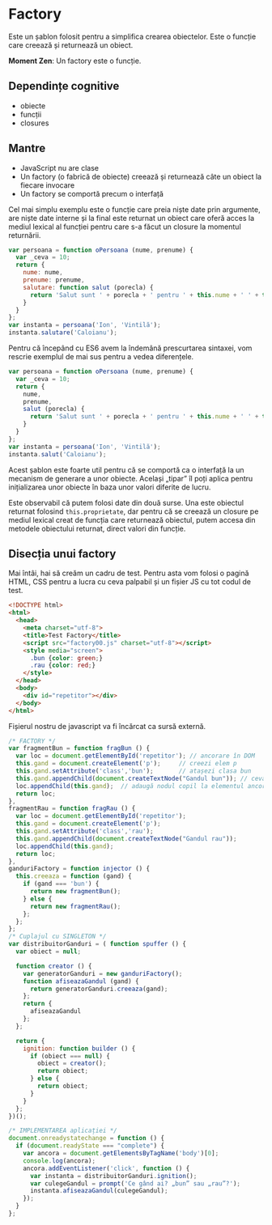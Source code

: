 # Factory

Este un șablon folosit pentru a simplifica crearea obiectelor. Este o funcție care creează și returnează un obiect.

**Moment Zen**: Un factory este o funcție.

## Dependințe cognitive

- obiecte
- funcții
- closures

## Mantre

 - JavaScript nu are clase
 - Un factory (o fabrică de obiecte) creează și returnează câte un obiect la fiecare invocare
 - Un factory se comportă precum o interfață

Cel mai simplu exemplu este o funcție care preia niște date prin argumente, are niște date interne și la final este returnat un obiect care oferă acces la mediul lexical al funcției pentru care s-a făcut un closure la momentul returnării.

```javascript
var persoana = function oPersoana (nume, prenume) {
  var _ceva = 10;
  return {
    nume: nume,
    prenume: prenume,
    salutare: function salut (porecla) {
      return 'Salut sunt ' + porecla + ' pentru ' + this.nume + ' ' + this.prenume + ' și sunt de nota ' + _ceva;
    }
  }
};
var instanta = persoana('Ion', 'Vintilă');
instanta.salutare('Caloianu');
```

Pentru că începând cu ES6 avem la îndemână prescurtarea sintaxei, vom rescrie exemplul de mai sus pentru a vedea diferențele.

```javascript
var persoana = function oPersoana (nume, prenume) {
  var _ceva = 10;
  return {
    nume,
    prenume,
    salut (porecla) {
      return 'Salut sunt ' + porecla + ' pentru ' + this.nume + ' ' + this.prenume + ' și sunt de nota ' + _ceva;
    }
  }
};
var instanta = persoana('Ion', 'Vintilă');
instanta.salut('Caloianu');
```

Acest șablon este foarte util pentru că se comportă ca o interfață la un mecanism de generare a unor obiecte. Același „tipar” îl poți aplica pentru inițializarea unor obiecte în baza unor valori diferite de lucru.

Este observabil că putem folosi date din două surse. Una este obiectul returnat folosind `this.proprietate`, dar pentru că se creează un closure pe mediul lexical creat de funcția care returnează obiectul, putem accesa din metodele obiectului returnat, direct valori din funcție.

## Disecția unui factory

Mai întâi, hai să creăm un cadru de test. Pentru asta vom folosi o pagină HTML, CSS pentru a lucra cu ceva palpabil și un fișier JS cu tot codul de test.

```html
<!DOCTYPE html>
<html>
  <head>
    <meta charset="utf-8">
    <title>Test Factory</title>
    <script src="factory00.js" charset="utf-8"></script>
    <style media="screen">
      .bun {color: green;}
      .rau {color: red;}
    </style>
  </head>
  <body>
    <div id="repetitor"></div>
  </body>
</html>
```

Fișierul nostru de javascript va fi încărcat ca sursă externă.

```javascript
/* FACTORY */
var fragmentBun = function fragBun () {
  var loc = document.getElementById('repetitor'); // ancorare în DOM
  this.gand = document.createElement('p');     // creezi elem p
  this.gand.setAttribute('class','bun');       // atașezi clasa bun
  this.gand.appendChild(document.createTextNode("Gandul bun")); // ceva text
  loc.appendChild(this.gand);  // adaugă nodul copil la elementul ancoră
  return loc;
},
fragmentRau = function fragRau () {
  var loc = document.getElementById('repetitor');
  this.gand = document.createElement('p');
  this.gand.setAttribute('class','rau');
  this.gand.appendChild(document.createTextNode("Gandul rau"));
  loc.appendChild(this.gand);
  return loc;
},
ganduriFactory = function injector () {
  this.creeaza = function (gand) {
    if (gand === 'bun') {
      return new fragmentBun();
    } else {
      return new fragmentRau();
    };
  };
};
/* Cuplajul cu SINGLETON */
var distribuitorGanduri = ( function spuffer () {
  var obiect = null;

  function creator () {
    var generatorGanduri = new ganduriFactory();
    function afiseazaGandul (gand) {
      return generatorGanduri.creeaza(gand);
    };
    return {
      afiseazaGandul
    };
  };

  return {
    ignition: function builder () {
      if (obiect === null) {
        obiect = creator();
        return obiect;
      } else {
        return obiect;
      }
    }
  };
})();

/* IMPLEMENTAREA aplicației */
document.onreadystatechange = function () {
  if (document.readyState === "complete") {
    var ancora = document.getElementsByTagName('body')[0];
    console.log(ancora);
    ancora.addEventListener('click', function () {
      var instanta = distribuitorGanduri.ignition();
      var culegeGandul = prompt('Ce gând ai? „bun” sau „rau”?');
      instanta.afiseazaGandul(culegeGandul);
    });
  }
};
```
